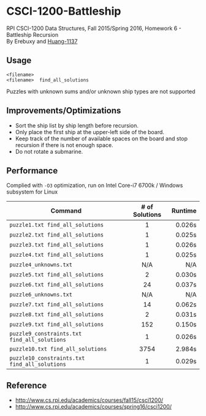 # CSCI-1200-Battleship
RPI CSCI-1200 Data Structures, Fall 2015/Spring 2016, Homework 6 - Battleship Recursion <br />
By Erebuxy and [Huang-1137](https://github.com/Huang-1137)

## Usage
```shell
<filename>
<filename>  find_all_solutions
```
Puzzles with unknown sums and/or unknown ship types are not supported

## Improvements/Optimizations
* Sort the ship list by ship length before recursion.
* Only place the first ship at the upper-left side of the board.
* Keep track of the number of available spaces on the board and stop recursion if there is not enough space.
* Do not rotate a submarine.

## Performance
Complied with `-O3` optimization, run on Intel Core-i7 6700k / Windows subsystem for Linux

Command | # of Solutions | Runtime
--- | :---: | ---: |
`puzzle1.txt find_all_solutions` | 1 | 0.026s
`puzzle2.txt find_all_solutions` | 1 | 0.025s
`puzzle3.txt find_all_solutions` | 1 | 0.026s
`puzzle4.txt find_all_solutions` | 1 | 0.025s
`puzzle4_unknowns.txt` | N/A | N/A
`puzzle5.txt find_all_solutions` | 2 | 0.030s
`puzzle6.txt find_all_solutions` | 24 | 0.037s
`puzzle6_unknowns.txt` | N/A | N/A
`puzzle7.txt find_all_solutions` | 14 | 0.062s
`puzzle8.txt find_all_solutions` | 2 | 0.031s
`puzzle9.txt find_all_solutions` | 152 | 0.150s
`puzzle9_constraints.txt find_all_solutions` | 1 | 0.026s
`puzzle10.txt find_all_solutions` | 3754 | 2.984s
`puzzle10_constraints.txt find_all_solutions` | 1 | 0.029s

## Reference
* http://www.cs.rpi.edu/academics/courses/fall15/csci1200/
* http://www.cs.rpi.edu/academics/courses/spring16/csci1200/
